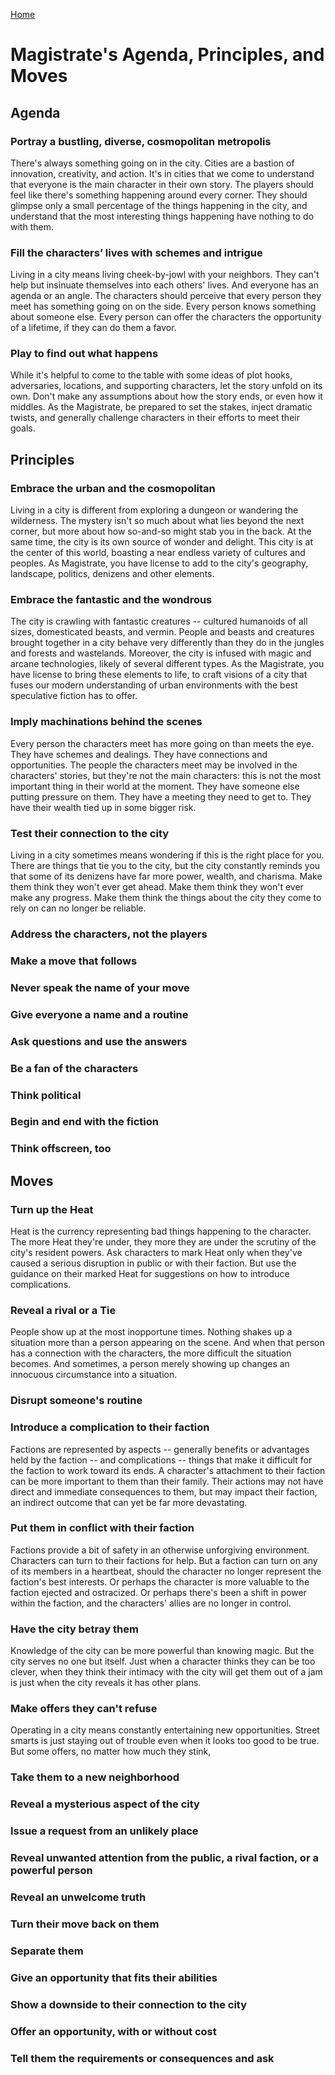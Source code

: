 [Home](index.md)

# Magistrate's Agenda, Principles, and Moves
## Agenda
### Portray a bustling, diverse, cosmopolitan metropolis
There's always something going on in the city. Cities are a bastion of innovation, creativity, and action. It's in cities that we come to understand that everyone is the main character in their own story. The players should feel like there's something happening around every corner. They should glimpse only a small percentage of the things happening in the city, and understand that the most interesting things happening have nothing to do with them.

### Fill the characters’ lives with schemes and intrigue
Living in a city means living cheek-by-jowl with your neighbors. They can't help but insinuate themselves into each others' lives. And everyone has an agenda or an angle. The characters should perceive that every person they meet has something going on on the side. Every person knows something about someone else. Every person can offer the characters the opportunity of a lifetime, if they can do them a favor.

### Play to find out what happens
While it's helpful to come to the table with some ideas of plot hooks, adversaries, locations, and supporting characters, let the story unfold on its own. Don't make any assumptions about how the story ends, or even how it middles. As the Magistrate, be prepared to set the stakes, inject dramatic twists, and generally challenge characters in their efforts to meet their goals.


## Principles
### Embrace the urban and the cosmopolitan
Living in a city is different from exploring a dungeon or wandering the wilderness. The mystery isn't so much about what lies beyond the next corner, but more about how so-and-so might stab you in the back. At the same time, the city is its own source of wonder and delight. This city is at the center of this world, boasting a near endless variety of cultures and peoples. As Magistrate, you have license to add to the city's geography, landscape, politics, denizens and other elements.

### Embrace the fantastic and the wondrous
The city is crawling with fantastic creatures -- cultured humanoids of all sizes, domesticated beasts, and vermin. People and beasts and creatures brought together in a city behave very differently than they do in the jungles and forests and wastelands. Moreover, the city is infused with magic and arcane technologies, likely of several different types. As the Magistrate, you have license to bring these elements to life, to craft visions of a city that fuses our modern understanding of urban environments with the best speculative fiction has to offer.

### Imply machinations behind the scenes
Every person the characters meet has more going on than meets the eye. They have schemes and dealings. They have connections and opportunities. The people the characters meet may be involved in the characters' stories, but they're not the main characters: this is not the most important thing in their world at the moment. They have someone else putting pressure on them. They have a meeting they need to get to. They have their wealth tied up in some bigger risk.

### Test their connection to the city
Living in a city sometimes means wondering if this is the right place for you. There are things that tie you to the city, but the city constantly reminds you that some of its denizens have far more power, wealth, and charisma. Make them think they won't ever get ahead. Make them think they won't ever make any progress. Make them think the things about the city they come to rely on can no longer be reliable.

### Address the characters, not the players
### Make a move that follows
### Never speak the name of your move
### Give everyone a name and a routine
### Ask questions and use the answers
### Be a fan of the characters
### Think political
### Begin and end with the fiction
### Think offscreen, too


## Moves
### Turn up the Heat
Heat is the currency representing bad things happening to the character. The more Heat they're under, they more they are under the scrutiny of the city's resident powers. Ask characters to mark Heat only when they've caused a serious disruption in public or with their faction. But use the guidance on their marked Heat for suggestions on how to introduce complications.

### Reveal a rival or a Tie
People show up at the most inopportune times. Nothing shakes up a situation more than a person appearing on the scene. And when that person has a connection with the characters, the more difficult the situation becomes. And sometimes, a person merely showing up changes an innocuous circumstance into a situation.

### Disrupt someone's routine
### Introduce a complication to their faction
Factions are represented by aspects -- generally benefits or advantages held by the faction -- and complications -- things that make it difficult for the faction to work toward its ends. A character's attachment to their faction can be more important to them than their family. Their actions may not have direct and immediate consequences to them, but may impact their faction, an indirect outcome that can yet be far more devastating.

### Put them in conflict with their faction
Factions provide a bit of safety in an otherwise unforgiving environment. Characters can turn to their factions for help. But a faction can turn on any of its members in a heartbeat, should the character no longer represent the faction's best interests. Or perhaps the character is more valuable to the faction ejected and ostracized. Or perhaps there's been a shift in power within the faction, and the characters' allies are no longer in control. 

### Have the city betray them
Knowledge of the city can be more powerful than knowing magic. But the city serves no one but itself. Just when a character thinks they can be too clever, when they think their intimacy with the city will get them out of a jam is just when the city reveals it has other plans.

### Make offers they can't refuse
Operating in a city means constantly entertaining new opportunities. Street smarts is just staying out of trouble even when it looks too good to be true. But some offers, no matter how much they stink, 

### Take them to a new neighborhood


### Reveal a mysterious aspect of the city
### Issue a request from an unlikely place
### Reveal unwanted attention from the public, a rival faction, or a powerful person
### Reveal an unwelcome truth
### Turn their move back on them
### Separate them
### Give an opportunity that fits their abilities
### Show a downside to their connection to the city
### Offer an opportunity, with or without cost
### Tell them the requirements or consequences and ask
